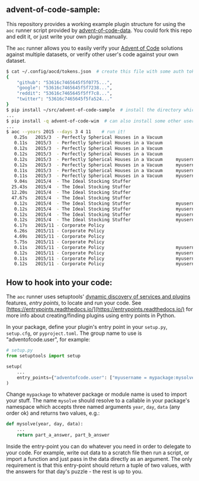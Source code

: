 advent-of-code-sample:
----------------------

This repository provides a working example plugin structure for using the `aoc` runner script provided by [advent-of-code-data](https://github.com/wimglenn/advent-of-code-data). You could fork this repo and edit it, or just write your own plugin manually.

The `aoc` runner allows you to easily verify your [Advent of Code](https://adventofcode.com/) solutions against multiple datasets, or verify other user's code against your own dataset.

```bash
$ cat ~/.config/aocd/tokens.json  # create this file with some auth tokens
{
    "github": "53616c7465645f5f0775...",
    "google": "53616c7465645f5f7238...",
    "reddit": "53616c7465645f5ff7c8...",
    "twitter": "53616c7465645f5fa524..."
}
$ pip install ~/src/advent-of-code-sample  # install the directory which contains your setup.py file
...
$ pip install -q advent-of-code-wim  # can also install some other user's code if you want..?
...
$ aoc --years 2015 --days 3 4 11    # run it!
   0.25s   2015/3  - Perfectly Spherical Houses in a Vacuum            wim/github    ✔ part a: 2565                             ✔ part b: 2639
   0.11s   2015/3  - Perfectly Spherical Houses in a Vacuum            wim/google    ✔ part a: 2592                             ✔ part b: 2360
   0.12s   2015/3  - Perfectly Spherical Houses in a Vacuum            wim/reddit    ✔ part a: 2592                             ✔ part b: 2360
   0.12s   2015/3  - Perfectly Spherical Houses in a Vacuum            wim/twitter   ✔ part a: 2565                             ✔ part b: 2639
   0.12s   2015/3  - Perfectly Spherical Houses in a Vacuum     myusername/github    ✖ part a: 1234 (expected: 2565)            ✖ part b: 5678 (expected: 2639)
   0.12s   2015/3  - Perfectly Spherical Houses in a Vacuum     myusername/google    ✖ part a: 1234 (expected: 2592)            ✖ part b: 5678 (expected: 2360)
   0.11s   2015/3  - Perfectly Spherical Houses in a Vacuum     myusername/reddit    ✖ part a: 1234 (expected: 2592)            ✖ part b: 5678 (expected: 2360)
   0.11s   2015/3  - Perfectly Spherical Houses in a Vacuum     myusername/twitter   ✖ part a: 1234 (expected: 2565)            ✖ part b: 5678 (expected: 2639)
   9.04s   2015/4  - The Ideal Stocking Stuffer                        wim/github    ✔ part a: 254575                           ✔ part b: 1038736
  25.43s   2015/4  - The Ideal Stocking Stuffer                        wim/google    ✔ part a: 117946                           ✔ part b: 3938038
  12.20s   2015/4  - The Ideal Stocking Stuffer                        wim/reddit    ✔ part a: 254575                           ✔ part b: 1038736
  47.67s   2015/4  - The Ideal Stocking Stuffer                        wim/twitter   ✔ part a: 282749                           ✔ part b: 9962624
   0.12s   2015/4  - The Ideal Stocking Stuffer                 myusername/github    ✖ part a: 1234 (expected: 254575)          ✖ part b: 5678 (expected: 1038736)
   0.12s   2015/4  - The Ideal Stocking Stuffer                 myusername/google    ✖ part a: 1234 (expected: 117946)          ✖ part b: 5678 (expected: 3938038)
   0.12s   2015/4  - The Ideal Stocking Stuffer                 myusername/reddit    ✖ part a: 1234 (expected: 254575)          ✖ part b: 5678 (expected: 1038736)
   0.12s   2015/4  - The Ideal Stocking Stuffer                 myusername/twitter   ✖ part a: 1234 (expected: 282749)          ✖ part b: 5678 (expected: 9962624)
   6.17s   2015/11 - Corporate Policy                                  wim/github    ✔ part a: vzbxxyzz                         ✔ part b: vzcaabcc
   6.26s   2015/11 - Corporate Policy                                  wim/google    ✔ part a: cqjxxyzz                         ✔ part b: cqkaabcc
   4.69s   2015/11 - Corporate Policy                                  wim/reddit    ✔ part a: hxbxxyzz                         ✔ part b: hxcaabcc
   5.75s   2015/11 - Corporate Policy                                  wim/twitter   ✔ part a: hxbxxyzz                         ✔ part b: hxcaabcc
   0.11s   2015/11 - Corporate Policy                           myusername/github    ✖ part a: 1234 (expected: vzbxxyzz)        ✖ part b: 5678 (expected: vzcaabcc)
   0.12s   2015/11 - Corporate Policy                           myusername/google    ✖ part a: 1234 (expected: cqjxxyzz)        ✖ part b: 5678 (expected: cqkaabcc)
   0.11s   2015/11 - Corporate Policy                           myusername/reddit    ✖ part a: 1234 (expected: hxbxxyzz)        ✖ part b: 5678 (expected: hxcaabcc)
   0.12s   2015/11 - Corporate Policy                           myusername/twitter   ✖ part a: 1234 (expected: hxbxxyzz)        ✖ part b: 5678 (expected: hxcaabcc)
```

How to hook into your code:
---------------------------

The `aoc` runner uses setuptools' [dynamic discovery of services and plugins](https://setuptools.readthedocs.io/en/latest/setuptools.html#dynamic-discovery-of-services-and-plugins) features, *entry points*, to locate and run your code. See [https://entrypoints.readthedocs.io/](https://entrypoints.readthedocs.io/) for more info about creating/finding plugins using entry points in Python.

In your package, define your plugin's entry point in your `setup.py`, `setup.cfg`, or `pyproject.toml`. The group name to use is "adventofcode.user", for example:

```python
# setup.py
from setuptools import setup

setup(
    ...
    entry_points={"adventofcode.user": ["myusername = mypackage:mysolve"]},
)
```

Change `mypackage` to whatever package or module name is used to import your stuff.
The name `mysolve` should resolve to a callable in your package's namespace which accepts three named arguments `year`, `day`, `data` (any order ok) and returns two values, e.g.:

```python
def mysolve(year, day, data):
    ...
    return part_a_answer, part_b_answer
```

Inside the entry-point you can do whatever you need in order to delegate to your code. For example, write out data to a scratch file then run a script, or import a function and just pass in the data directly as an argument. The only requirement is that this entry-point should return a tuple of two values, with the answers for that day's puzzle - the rest is up to you.
